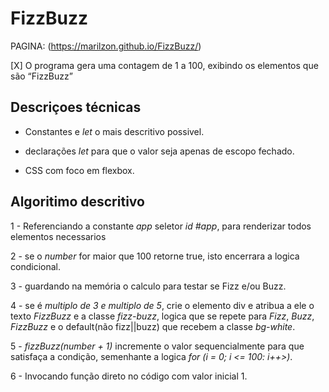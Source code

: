 # FizzBuzz
PAGINA: (https://marilzon.github.io/FizzBuzz/)

[X] O programa gera uma contagem de 1 a 100, exibindo os elementos que são “FizzBuzz”

## Descriçoes técnicas

 - Constantes e *let* o mais descritivo possivel.

 - declarações *let* para que o valor seja apenas de escopo fechado.

 - CSS com foco em flexbox.

## Algoritimo descritivo

1 - Referenciando a constante *app* seletor *id #app*, para renderizar todos elementos necessarios

2 - se o *number* for maior que 100 retorne true, isto encerrara a logica condicional.

3 - guardando na memória o calculo para testar se Fizz e/ou Buzz.

4 - se é *multiplo de 3 e multiplo de 5*, crie o elemento div e atribua a ele o texto *FizzBuzz* e a classe *fizz-buzz*, logica que se repete para *Fizz*, *Buzz*, *FizzBuzz* e o default(não fizz||buzz) que recebem a classe *bg-white*.

5 - *fizzBuzz(number + 1)* incremente o valor sequencialmente para que satisfaça a condição, semenhante a logica *for (i = 0; i <= 100: i++>)*.

6 - Invocando função direto no código com valor inicial 1.
